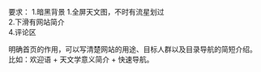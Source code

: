 



要求：
1.暗黑背景 
1.全屏天文图，不时有流星划过  
2.下滑有网站简介  
4.评论区

明确首页的作用，可以写清楚网站的用途、目标人群以及目录导航的简短介绍。
比如：欢迎语 + 天文学意义简介 + 快速导航。
